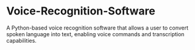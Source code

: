 # Voice-Recognition-Software
A Python-based voice recognition software that allows a user to convert spoken language into text, enabling voice commands and transcription capabilities.
